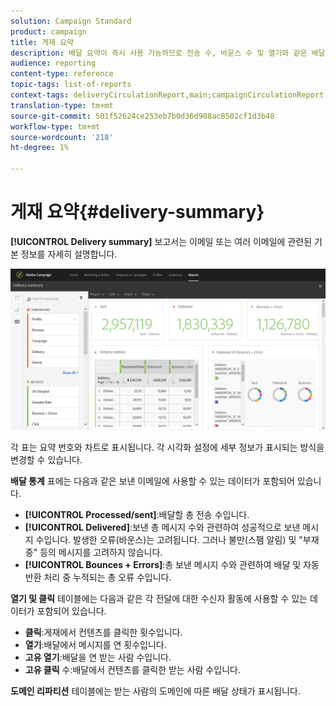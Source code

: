 ```yaml
---
solution: Campaign Standard
product: campaign
title: 게재 요약
description: 배달 요약이 즉시 사용 가능하므로 전송 수, 바운스 수 및 열기와 같은 배달 통계에 대해 알아봅니다.
audience: reporting
content-type: reference
topic-tags: list-of-reports
context-tags: deliveryCirculationReport,main;campaignCirculationReport,main;programCirculationReport,main
translation-type: tm+mt
source-git-commit: 501f52624ce253eb7b0d36d908ac8502cf1d3b48
workflow-type: tm+mt
source-wordcount: '218'
ht-degree: 1%

---
```



# 게재 요약{#delivery-summary}

**[!UICONTROL Delivery summary]** 보고서는 이메일 또는 여러 이메일에 관련된 기본 정보를 자세히 설명합니다.

![](assets/campaign_reports_1.png)

각 표는 요약 번호와 차트로 표시됩니다. 각 시각화 설정에 세부 정보가 표시되는 방식을 변경할 수 있습니다.

**배달 통계** 표에는 다음과 같은 보낸 이메일에 사용할 수 있는 데이터가 포함되어 있습니다.

* **[!UICONTROL Processed/sent]**:배달할 총 전송 수입니다.
* **[!UICONTROL Delivered]**:보낸 총 메시지 수와 관련하여 성공적으로 보낸 메시지 수입니다. 발생한 오류(바운스)는 고려됩니다. 그러나 불만(스팸 알림) 및 &quot;부재 중&quot; 등의 메시지를 고려하지 않습니다.
* **[!UICONTROL Bounces + Errors]**:총 보낸 메시지 수와 관련하여 배달 및 자동 반환 처리 중 누적되는 총 오류 수입니다.

**열기 및 클릭** 테이블에는 다음과 같은 각 전달에 대한 수신자 활동에 사용할 수 있는 데이터가 포함되어 있습니다.

* **클릭**:게재에서 컨텐츠를 클릭한 횟수입니다.
* **열기**:배달에서 메시지를 연 횟수입니다.
* **고유 열기**:배달을 연 받는 사람 수입니다.
* **고유 클릭** 수:배달에서 컨텐츠를 클릭한 받는 사람 수입니다.

**도메인 리파티션** 테이블에는 받는 사람의 도메인에 따른 배달 상태가 표시됩니다.
